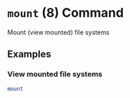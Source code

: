 # `mount` (8) Command

Mount (view mounted) file systems

## Examples

### View mounted file systems

```sh
mount
```